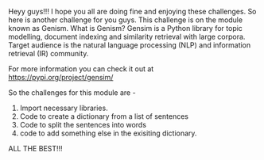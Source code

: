 Heyy guys!!!
I hope you all are doing fine and enjoying these challenges.
So here is another challenge for you guys. This challenge is on the module known as Genism.
What is Genism?
Gensim is a Python library for topic modelling, document indexing and similarity retrieval with large corpora. Target audience is the natural language processing (NLP) and information retrieval (IR) community.

For more information you can check it out at 
https://pypi.org/project/gensim/

So the challenges for this module are -
1. Import necessary libraries.
2. Code to create a dictionary from a list of sentences
3. Code to split the sentences into words
4. code to add something else in the exisiting dictionary.


ALL THE BEST!!!
